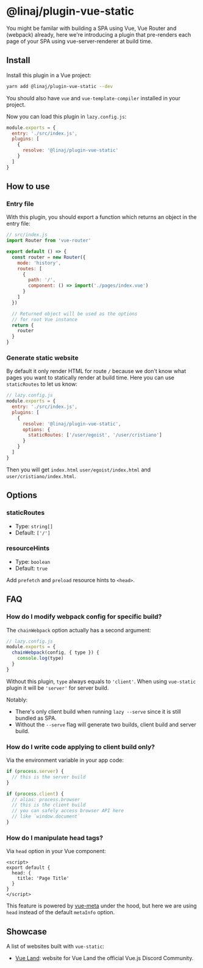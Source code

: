 # @linaj/plugin-vue-static

You might be familar with building a SPA using Vue, Vue Router and  (webpack) already, here we're introducing a  plugin that pre-renders each page of your SPA using vue-server-renderer at build time.

## Install

Install this plugin in a Vue project:

```bash
yarn add @linaj/plugin-vue-static --dev
```

You should also have `vue` and `vue-template-compiler` installed in your project.

Now you can load this plugin in `lazy.config.js`:

```js
module.exports = {
  entry: './src/index.js',
  plugins: [
    {
      resolve: '@linaj/plugin-vue-static'
    }
  ]
}
```

## How to use

### Entry file

With this plugin, you should export a function which returns an object in the entry file:

```js
// src/index.js
import Router from 'vue-router'

export default () => {
  const router = new Router({
    mode: 'history',
    routes: [
      {
        path: '/',
        component: () => import('./pages/index.vue')
      }
    ]
  })

  // Returned object will be used as the options
  // for root Vue instance
  return {
    router
  }
}
```

### Generate static website

By default it only render HTML for route `/` because we don't know what pages you want to statically render at build time. Here you can use `staticRoutes` to let us know:

```js
// lazy.config.js
module.exports = {
  entry: './src/index.js',
  plugins: [
    {
      resolve: '@linaj/plugin-vue-static',
      options: {
        staticRoutes: ['/user/egoist', '/user/cristiano']
      }
    }
  ]
}
```

Then you will get `index.html` `user/egoist/index.html` and `user/cristiano/index.html`.

## Options

### staticRoutes

- Type: `string[]`
- Default: `['/']`

### resourceHints

- Type: `boolean`
- Default: `true`

Add `prefetch` and `preload` resource hints to `<head>`.

## FAQ

### How do I modify webpack config for specific build?

The `chainWebpack` option actually has a second argument:

```js
// lazy.config.js
module.exports = {
  chainWebpack(config, { type }) {
    console.log(type)
  }
}
```

Without this plugin, `type` always equals to `'client'`. When using `vue-static` plugin it will be `'server'` for server build.

Notably:

- There's only client build when running `lazy --serve` since it is still bundled as SPA.
- Without the `--serve` flag  will generate two builds, client build and server build.

### How do I write code applying to client build only?

Via the environment variable in your app code:

```js
if (process.server) {
  // this is the server build
}

if (process.client) {
  // alias: process.browser
  // this is the client build
  // you can safely access browser API here
  // like `window.document`
}
```

### How do I manipulate head tags?

Via `head` option in your Vue component:

```vue
<script>
export default {
  head: {
    title: 'Page Title'
  }
}
</script>
```

This feature is powered by [vue-meta](https://github.com/declandewet/vue-meta) under the hood, but here we are using `head` instead of the default `metaInfo` option.

## Showcase

A list of websites built with `vue-static`:

- [Vue Land](https://vue-land.js.org): website for Vue Land the official Vue.js Discord Community.
